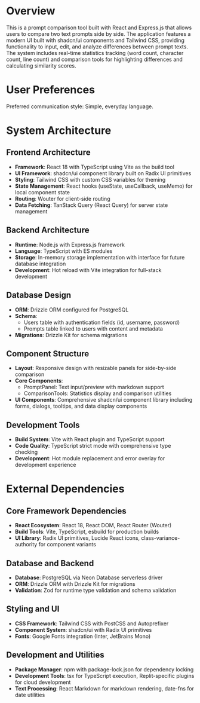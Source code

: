 # Overview

This is a prompt comparison tool built with React and Express.js that allows users to compare two text prompts side by side. The application features a modern UI built with shadcn/ui components and Tailwind CSS, providing functionality to input, edit, and analyze differences between prompt texts. The system includes real-time statistics tracking (word count, character count, line count) and comparison tools for highlighting differences and calculating similarity scores.

# User Preferences

Preferred communication style: Simple, everyday language.

# System Architecture

## Frontend Architecture
- **Framework**: React 18 with TypeScript using Vite as the build tool
- **UI Framework**: shadcn/ui component library built on Radix UI primitives
- **Styling**: Tailwind CSS with custom CSS variables for theming
- **State Management**: React hooks (useState, useCallback, useMemo) for local component state
- **Routing**: Wouter for client-side routing
- **Data Fetching**: TanStack Query (React Query) for server state management

## Backend Architecture
- **Runtime**: Node.js with Express.js framework
- **Language**: TypeScript with ES modules
- **Storage**: In-memory storage implementation with interface for future database integration
- **Development**: Hot reload with Vite integration for full-stack development

## Database Design
- **ORM**: Drizzle ORM configured for PostgreSQL
- **Schema**: 
  - Users table with authentication fields (id, username, password)
  - Prompts table linked to users with content and metadata
- **Migrations**: Drizzle Kit for schema migrations

## Component Structure
- **Layout**: Responsive design with resizable panels for side-by-side comparison
- **Core Components**: 
  - PromptPanel: Text input/preview with markdown support
  - ComparisonTools: Statistics display and comparison utilities
- **UI Components**: Comprehensive shadcn/ui component library including forms, dialogs, tooltips, and data display components

## Development Tools
- **Build System**: Vite with React plugin and TypeScript support
- **Code Quality**: TypeScript strict mode with comprehensive type checking
- **Development**: Hot module replacement and error overlay for development experience

# External Dependencies

## Core Framework Dependencies
- **React Ecosystem**: React 18, React DOM, React Router (Wouter)
- **Build Tools**: Vite, TypeScript, esbuild for production builds
- **UI Library**: Radix UI primitives, Lucide React icons, class-variance-authority for component variants

## Database and Backend
- **Database**: PostgreSQL via Neon Database serverless driver
- **ORM**: Drizzle ORM with Drizzle Kit for migrations
- **Validation**: Zod for runtime type validation and schema validation

## Styling and UI
- **CSS Framework**: Tailwind CSS with PostCSS and Autoprefixer
- **Component System**: shadcn/ui with Radix UI primitives
- **Fonts**: Google Fonts integration (Inter, JetBrains Mono)

## Development and Utilities
- **Package Manager**: npm with package-lock.json for dependency locking
- **Development Tools**: tsx for TypeScript execution, Replit-specific plugins for cloud development
- **Text Processing**: React Markdown for markdown rendering, date-fns for date utilities